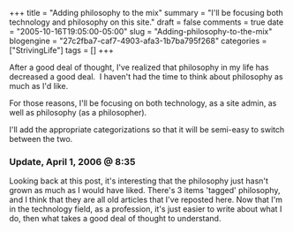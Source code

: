 +++
title = "Adding philosophy to the mix"
summary = "I'll be focusing both technology and philosophy on this site."
draft = false
comments = true
date = "2005-10-16T19:05:00-05:00"
slug = "Adding-philosophy-to-the-mix"
blogengine = "27c2fba7-caf7-4903-afa3-1b7ba795f268"
categories = ["StrivingLife"]
tags = []
+++

<p>
After a good deal of thought, I&#39;ve realized that philosophy in my life has decreased a good deal.&nbsp; I haven&#39;t had the time to think about philosophy as much as I&#39;d like.
</p>
<p>
For those reasons, I&#39;ll be focusing on both technology, as a site admin, as well as philosophy (as a philosopher).
</p>
<p>
I&#39;ll add the appropriate categorizations so that it will be semi-easy to switch between the two.
</p>
<h3>Update, April 1, 2006 @ 8:35</h3>
<p>
Looking back at this post, it&#39;s interesting that the philosophy just hasn&#39;t grown as much as I would have liked. There&#39;s 3 items &#39;tagged&#39; philosophy, and I think that they are all old articles that I&#39;ve reposted here. Now that I&#39;m in the technology field, as a profession, it&#39;s just easier to write about what I do, then what takes a good deal of thought to understand. 
</p>

